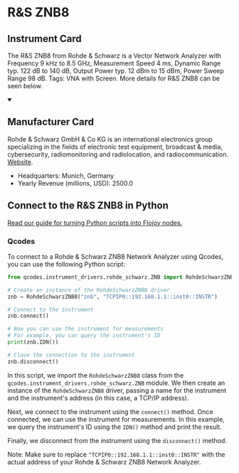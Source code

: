 
# R&S ZNB8

## Instrument Card

The R&S ZNB8 from Rohde & Schwarz is a Vector Network Analyzer with Frequency 9 kHz to 8.5 GHz, Measurement Speed 4 ms, Dynamic Range typ. 122 dB to 140 dB, Output Power typ. 12 dBm to 15 dBm, Power Sweep Range 98 dB. Tags: VNA with Screen. More details for R&S ZNB8 can be seen below.

<details open>
<summary><h2>Manufacturer Card</h2></summary>
Rohde & Schwarz GmbH & Co KG is an international electronics group specializing in the fields of electronic test equipment, broadcast & media, cybersecurity, radiomonitoring and radiolocation, and radiocommunication. <a href=https://www.rohde-schwarz.com/ca/home_48230.html>Website</a>.
<br>
<ul>
  <li>Headquarters: Munich, Germany</li>
  <li>Yearly Revenue (millions, USD): 2500.0</li>
</ul>
</details>

## Connect to the R&S ZNB8 in Python

[Read our guide for turning Python scripts into Flojoy nodes.](https://docs.flojoy.ai/custom-nodes/creating-custom-node/)


### Qcodes

To connect to a Rohde & Schwarz ZNB8 Network Analyzer using Qcodes, you can use the following Python script:

```python
from qcodes.instrument_drivers.rohde_schwarz.ZNB import RohdeSchwarzZNB8

# Create an instance of the RohdeSchwarzZNB8 driver
znb = RohdeSchwarzZNB8("znb", "TCPIP0::192.168.1.1::inst0::INSTR")

# Connect to the instrument
znb.connect()

# Now you can use the instrument for measurements
# For example, you can query the instrument's ID
print(znb.IDN())

# Close the connection to the instrument
znb.disconnect()
```

In this script, we import the `RohdeSchwarzZNB8` class from the `qcodes.instrument_drivers.rohde_schwarz.ZNB` module. We then create an instance of the `RohdeSchwarzZNB8` driver, passing a name for the instrument and the instrument's address (in this case, a TCP/IP address).

Next, we connect to the instrument using the `connect()` method. Once connected, we can use the instrument for measurements. In this example, we query the instrument's ID using the `IDN()` method and print the result.

Finally, we disconnect from the instrument using the `disconnect()` method.

Note: Make sure to replace `"TCPIP0::192.168.1.1::inst0::INSTR"` with the actual address of your Rohde & Schwarz ZNB8 Network Analyzer.

